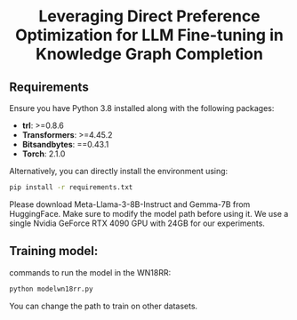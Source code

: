 
<h1 align="center">Leveraging Direct Preference Optimization for LLM Fine-tuning in Knowledge Graph Completion</h1>


## Requirements

Ensure you have Python 3.8 installed along with the following packages:

- **trl**: >=0.8.6
- **Transformers**: >=4.45.2
- **Bitsandbytes**: ==0.43.1
- **Torch**: 2.1.0

Alternatively, you can directly install the environment using:

```bash
pip install -r requirements.txt

```
Please download Meta-Llama-3-8B-Instruct and Gemma-7B from HuggingFace. Make sure to modify the model path before using it. We use a single Nvidia GeForce RTX 4090 GPU with 24GB for our experiments.


## Training model:
commands to run the model in the WN18RR:
```bash
python modelwn18rr.py
```
You can change the path to train on other datasets.
